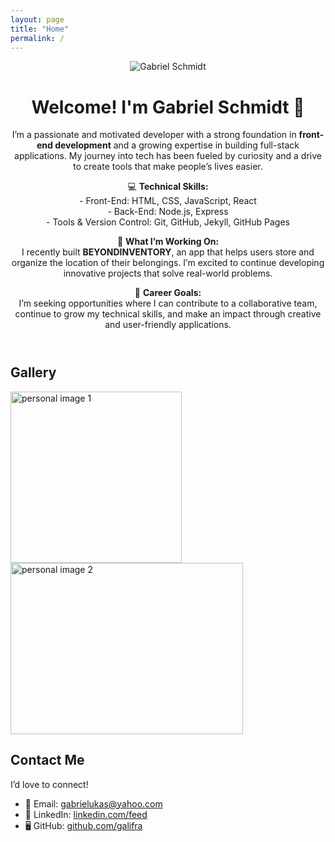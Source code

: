 ```yaml
---
layout: page
title: "Home"
permalink: /
---
```

<div class="container">

  <header class="site-hero">
    <img class="avatar" alt="Gabriel Schmidt" src="https://github.com/user-attachments/assets/a3af2005-de28-4908-9b82-0fe5e9d764f8" />
    <div class="hero-text">
      <h1>Welcome! I'm Gabriel Schmidt 👋</h1>
      <p>I’m a passionate and motivated developer with a strong foundation in <strong>front-end development</strong> and a growing expertise in building full-stack applications. My journey into tech has been fueled by curiosity and a drive to create tools that make people’s lives easier.</p>
      <p>💻 <strong>Technical Skills:</strong><br>
      - Front-End: HTML, CSS, JavaScript, React<br>
      - Back-End: Node.js, Express<br>
      - Tools & Version Control: Git, GitHub, Jekyll, GitHub Pages</p>
      <p>🚀 <strong>What I’m Working On:</strong><br>
      I recently built <strong>BEYONDINVENTORY</strong>, an app that helps users store and organize the location of their belongings. I’m excited to continue developing innovative projects that solve real-world problems.</p>
      <p>🎯 <strong>Career Goals:</strong><br>
      I’m seeking opportunities where I can contribute to a collaborative team, continue to grow my technical skills, and make an impact through creative and user-friendly applications.</p>
    </div>
  </header>

  <section>
    <h2>Gallery</h2>
    <img width="274" height="274" alt="personal image 1" src="https://github.com/user-attachments/assets/a3af2005-de28-4908-9b82-0fe5e9d764f8" />
    <img width="372" height="274" alt="personal image 2" src="https://github.com/user-attachments/assets/aa16cd1c-15b6-49cd-b460-644bdd67b7f2" />
  </section>

  <section class="contact-card">
    <h2>Contact Me</h2>
    <p>I’d love to connect!</p>
    <ul>
      <li>📧 Email: <a href="mailto:gabrielukas@yahoo.com">gabrielukas@yahoo.com</a></li>
      <li>💼 LinkedIn: <a href="https://www.linkedin.com/feed/">linkedin.com/feed</a></li>
      <li>🖥️ GitHub: <a href="https://github.com/galifra">github.com/galifra</a></li>
    </ul>
  </section>

</div>

